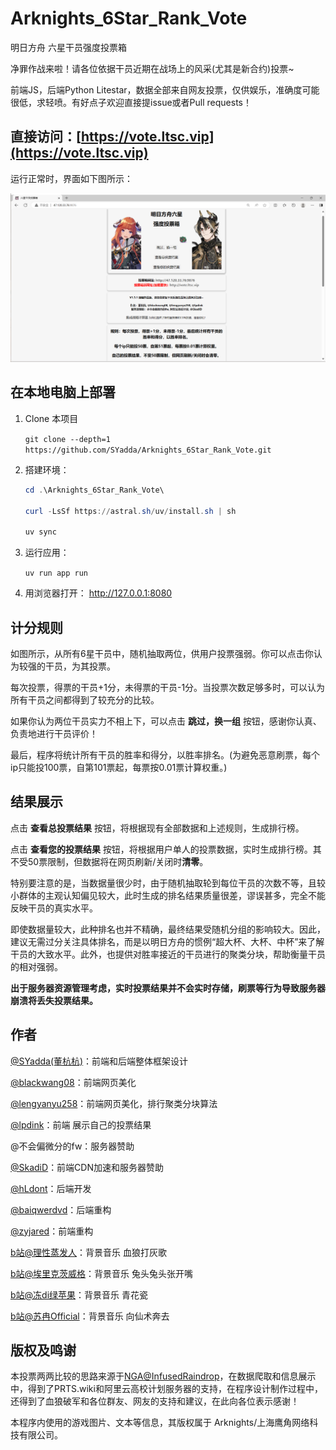 # Arknights_6Star_Rank_Vote

明日方舟 六星干员强度投票箱

净罪作战来啦！请各位依据干员近期在战场上的风采(尤其是新合约)投票~

前端JS，后端Python Litestar，数据全部来自网友投票，仅供娱乐，准确度可能很低，求轻喷。有好点子欢迎直接提issue或者Pull requests！

## 直接访问：[https://vote.ltsc.vip](https://vote.ltsc.vip)

运行正常时，界面如下图所示：

<img src="images\frontend.png" alt="frontend" width="1000px">

## 在本地电脑上部署

1. Clone 本项目

   `git clone --depth=1 https://github.com/SYadda/Arknights_6Star_Rank_Vote.git`

1. 搭建环境：

   ```powershell
   cd .\Arknights_6Star_Rank_Vote\

   curl -LsSf https://astral.sh/uv/install.sh | sh

   uv sync
   ```

1. 运行应用：

   `uv run app run`

1. 用浏览器打开： http://127.0.0.1:8080

## 计分规则

如图所示，从所有6星干员中，随机抽取两位，供用户投票强弱。你可以点击你认为较强的干员，为其投票。

每次投票，得票的干员+1分，未得票的干员-1分。当投票次数足够多时，可以认为所有干员之间都得到了较充分的比较。

如果你认为两位干员实力不相上下，可以点击 **跳过，换一组** 按钮，感谢你认真、负责地进行干员评价！

最后，程序将统计所有干员的胜率和得分，以胜率排名。(为避免恶意刷票，每个ip只能投100票，自第101票起，每票按0.01票计算权重。)

## 结果展示

点击 **查看总投票结果** 按钮，将根据现有全部数据和上述规则，生成排行榜。

点击 **查看您的投票结果** 按钮，将根据用户单人的投票数据，实时生成排行榜。其不受50票限制，但数据将在网页刷新/关闭时**清零**。

特别要注意的是，当数据量很少时，由于随机抽取轮到每位干员的次数不等，且较小群体的主观认知偏见较大，此时生成的排名结果质量很差，谬误甚多，完全不能反映干员的真实水平。

即使数据量较大，此种排名也并不精确，最终结果受随机分组的影响较大。因此，建议无需过分关注具体排名，而是以明日方舟的惯例“超大杯、大杯、中杯”来了解干员的大致水平。此外，也提供对胜率接近的干员进行的聚类分块，帮助衡量干员的相对强弱。

**出于服务器资源管理考虑，实时投票结果并不会实时存储，刷票等行为导致服务器崩溃将丢失投票结果。**

## 作者

[@SYadda(董杭杭)](https://github.com/SYadda)：前端和后端整体框架设计

[@blackwang08](https://github.com/blackwang08)：前端网页美化

[@lengyanyu258](https://github.com/lengyanyu258)：前端网页美化，排行聚类分块算法

[@lpdink](https://github.com/lpdink)：前端 展示自己的投票结果

@不会偏微分的fw：服务器赞助

[@SkadiD](https://github.com/SkadiD)：前端CDN加速和服务器赞助

[@hLdont](https://github.com/hLdont)：后端开发

[@baiqwerdvd](https://github.com/baiqwerdvd)：后端重构

[@zyjared](https://github.com/zyjared)：前端重构

[b站@理性蒸发人](https://space.bilibili.com/22799131)：背景音乐 血狼打灰歌

[b站@埃里克茨威格](https://space.bilibili.com/441494429)：背景音乐 兔头兔头张开嘴

[b站@冻di绿苹果](https://space.bilibili.com/111057049)：背景音乐 青花瓷

[b站@苏冉Official](https://space.bilibili.com/87692525)：背景音乐 向仙术奔去

## 版权及鸣谢

本投票两两比较的思路来源于[NGA@InfusedRaindrop](https://ngabbs.com/read.php?tid=36563614)，在数据爬取和信息展示中，得到了PRTS.wiki和阿里云高校计划服务器的支持，在程序设计制作过程中，还得到了血狼破军和各位群友、网友的支持和建议，在此向各位表示感谢！

本程序内使用的游戏图片、文本等信息，其版权属于 Arknights/上海鹰角网络科技有限公司。
